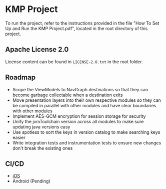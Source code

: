 # KMP Project

To run the project, refer to the instructions provided in the file "How To Set Up and Run the KMP Project.pdf", located in the root directory of this project.

## Apache License 2.0
License content can be found in `LICENSE-2.0.txt` in the root folder.

## Roadmap
- Scope the ViewModels to NavGraph destinations so that they can become garbage collectable when a destination exits
- Move presentation layers into their own respective modules so they can be compiled in parallel with other modules and have clear boundaries with other modules
- Implement AES-GCM encryption for session storage for security
- Unify the jvmToolchain version across all modules to make sure updating java versions easy
- Use spotless to sort the keys in version catalog to make searching keys easier
- Write integration tests and instrumentation tests to ensure new changes don't break the existing ones

## CI/CD
- [iOS](https://aungthiha.github.io/iOSAppAccessAutomation/)
- Android (Pending)
